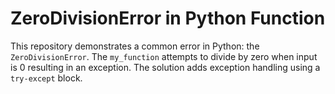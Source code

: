 # ZeroDivisionError in Python Function

This repository demonstrates a common error in Python: the `ZeroDivisionError`. The `my_function` attempts to divide by zero when input is 0 resulting in an exception. The solution adds exception handling using a `try-except` block.